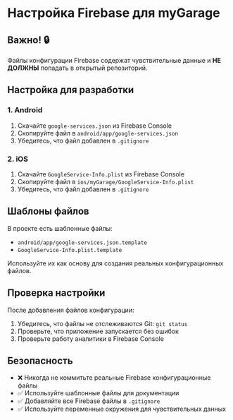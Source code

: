 # Настройка Firebase для myGarage

## Важно! 🔒
Файлы конфигурации Firebase содержат чувствительные данные и **НЕ ДОЛЖНЫ** попадать в открытый репозиторий.

## Настройка для разработки

### 1. Android
1. Скачайте `google-services.json` из Firebase Console
2. Скопируйте файл в `android/app/google-services.json`
3. Убедитесь, что файл добавлен в `.gitignore`

### 2. iOS
1. Скачайте `GoogleService-Info.plist` из Firebase Console
2. Скопируйте файл в `ios/myGarage/GoogleService-Info.plist`
3. Убедитесь, что файл добавлен в `.gitignore`

## Шаблоны файлов
В проекте есть шаблонные файлы:
- `android/app/google-services.json.template`
- `GoogleService-Info.plist.template`

Используйте их как основу для создания реальных конфигурационных файлов.

## Проверка настройки
После добавления файлов конфигурации:
1. Убедитесь, что файлы не отслеживаются Git: `git status`
2. Проверьте, что приложение запускается без ошибок
3. Проверьте работу аналитики в Firebase Console

## Безопасность
- ❌ Никогда не коммитьте реальные Firebase конфигурационные файлы
- ✅ Используйте шаблонные файлы для документации
- ✅ Добавляйте все Firebase файлы в `.gitignore`
- ✅ Используйте переменные окружения для чувствительных данных
